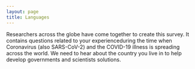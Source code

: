 ```yaml
---
layout: page
title: Languages
---
```



Researchers across the globe have come together to create this survey. It contains questions related to your experienceduring the time when Coronavirus (also SARS-CoV-2) and the COVID-19 illness is spreading across the world. We need to hear about the country you live in to help develop governments and scientists solutions.
